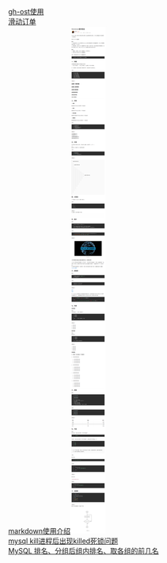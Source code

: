 [gh-ost使用](http://www.cnblogs.com/rayment/p/8854823.html)  
[滑动订单](http://blog.itpub.net/29773961/viewspace-1248568)  
[markdown使用介绍](https://www.jianshu.com/p/191d1e21f7ed)![image](https://github.com/Monkey5030/LINUX/blob/master/picture/markdown%E4%BD%BF%E7%94%A8%E4%BB%8B%E7%BB%8D.png)  
[mysql kill进程后出现killed死锁问题](https://blog.csdn.net/m0_37827567/article/details/82979767)  
[MySQL 排名、分组后组内排名、取各组的前几名](https://www.cnblogs.com/niniya/p/9046449.html)  
